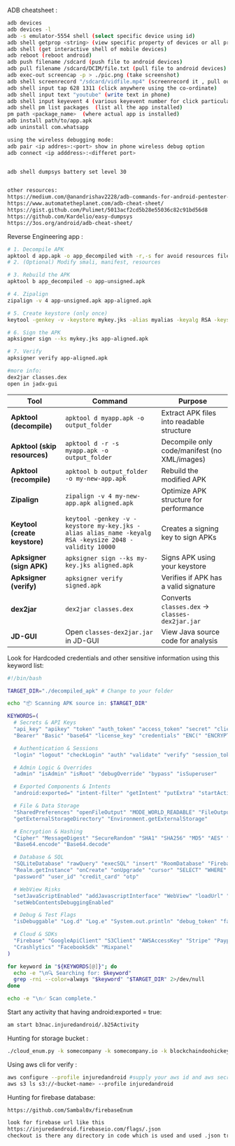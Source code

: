 
ADB cheatsheet :
```bash
adb devices
adb devices -l
adb -s emulator-5554 shell (select specific device using id)
adb shell getprop <string> (view specific property of devices or all property without strings)
adb shell (get interactive shell of mobile devices)
adb reboot (reboot android)
adb push filename /sdcard (push file to android devices)
adb pull filename /sdcard/DCIM/file.txt (pull file to android devices)
adb exec-out screencap -p > ./pic.png (take screenshot)
adb shell screenrecord "/sdcard/vidfile.mp4" (screenrecord it , pull out video with pull command)
adb shell input tap 628 1311 (click anywhere using the co-ordinate)
adb shell input text "youtube" (write text in phone)
adb shell input keyevent 4 (various keyevent number for click particular key like back button)
adb shell pm list packages  (list all the app installed)
pm path <package_name>  (where actual app is installed)
adb install path/to/app.apk
adb uninstall com.whatsapp

using the wireless debugging mode:
adb pair <ip addres>:<port> show in phone wireless debug option
adb connect <ip adddress>:<differet port>


adb shell dumpsys battery set level 30


other resources:
https://medium.com/@anandrishav2228/adb-commands-for-android-pentester-3cfde8c39d8b
https://www.automatetheplanet.com/adb-cheat-sheet/
https://gist.github.com/Pulimet/5013acf2cd5b28e55036c82c91bd56d8
https://github.com/Kardelio/easy-dumpsys
https://3os.org/android/adb-cheat-sheet/
```




Reverse Engineering app :
```bash
# 1. Decompile APK
apktool d app.apk -o app_decompiled with -r,-s for avoid resources file
# 2. (Optional) Modify smali, manifest, resources

# 3. Rebuild the APK
apktool b app_decompiled -o app-unsigned.apk

# 4. Zipalign
zipalign -v 4 app-unsigned.apk app-aligned.apk

# 5. Create keystore (only once)
keytool -genkey -v -keystore mykey.jks -alias myalias -keyalg RSA -keysize 2048 -validity 10000

# 6. Sign the APK
apksigner sign --ks mykey.jks app-aligned.apk

# 7. Verify
apksigner verify app-aligned.apk

#more info:
dex2jar classes.dex
open in jadx-gui
```

| Tool                          | Command                                                                                               | Purpose                                        |
| ----------------------------- | ----------------------------------------------------------------------------------------------------- | ---------------------------------------------- |
| **Apktool (decompile)**       | `apktool d myapp.apk -o output_folder`                                                                | Extract APK files into readable structure      |
| **Apktool (skip resources)**  | `apktool d -r -s myapp.apk -o output_folder`                                                          | Decompile only code/manifest (no XML/images)   |
| **Apktool (recompile)**       | `apktool b output_folder -o my-new-app.apk`                                                           | Rebuild the modified APK                       |
| **Zipalign**                  | `zipalign -v 4 my-new-app.apk aligned.apk`                                                            | Optimize APK structure for performance         |
| **Keytool (create keystore)** | `keytool -genkey -v -keystore my-key.jks -alias alias_name -keyalg RSA -keysize 2048 -validity 10000` | Creates a signing key to sign APKs             |
| **Apksigner (sign APK)**      | `apksigner sign --ks my-key.jks aligned.apk`                                                          | Signs APK using your keystore                  |
| **Apksigner (verify)**        | `apksigner verify signed.apk`                                                                         | Verifies if APK has a valid signature          |
| **dex2jar**                   | `dex2jar classes.dex`                                                                                 | Converts `classes.dex` → `classes-dex2jar.jar` |
| **JD-GUI**                    | Open `classes-dex2jar.jar` in JD-GUI                                                                  | View Java source code for analysis             |

Look for Hardcoded credentials and other sensitive information using this keyword list:

```bash
#!/bin/bash

TARGET_DIR="./decompiled_apk" # Change to your folder

echo "📦 Scanning APK source in: $TARGET_DIR"

KEYWORDS=(
  # Secrets & API Keys
  "api_key" "apikey" "token" "auth_token" "access_token" "secret" "client_secret" "jwt"
  "Bearer" "Basic" "base64" "license_key" "credentials" "ENC(" "ENCRYPTED"

  # Authentication & Sessions
  "login" "logout" "checkLogin" "auth" "validate" "verify" "session_token" "pin" "OTP"

  # Admin Logic & Overrides
  "admin" "isAdmin" "isRoot" "debugOverride" "bypass" "isSuperuser"

  # Exported Components & Intents
  "android:exported=" "intent-filter" "getIntent" "putExtra" "startActivity" "bindService"

  # File & Data Storage
  "SharedPreferences" "openFileOutput" "MODE_WORLD_READABLE" "FileOutputStream"
  "getExternalStorageDirectory" "Environment.getExternalStorage"

  # Encryption & Hashing
  "Cipher" "MessageDigest" "SecureRandom" "SHA1" "SHA256" "MD5" "AES" "RSA"
  "Base64.encode" "Base64.decode"

  # Database & SQL
  "SQLiteDatabase" "rawQuery" "execSQL" "insert" "RoomDatabase" "FirebaseDatabase"
  "Realm.getInstance" "onCreate" "onUpgrade" "cursor" "SELECT" "WHERE" "JOIN"
  "password" "user_id" "credit_card" "otp"

  # WebView Risks
  "setJavaScriptEnabled" "addJavascriptInterface" "WebView" "loadUrl" "evaluateJavascript"
  "setWebContentsDebuggingEnabled"

  # Debug & Test Flags
  "isDebuggable" "Log.d" "Log.e" "System.out.println" "debug_token" "fakeLogin" "developer_mode"

  # Cloud & SDKs
  "Firebase" "GoogleApiClient" "S3Client" "AWSAccessKey" "Stripe" "Paypal"
  "Crashlytics" "FacebookSdk" "Mixpanel"
)

for keyword in "${KEYWORDS[@]}"; do
  echo -e "\n🔍 Searching for: $keyword"
  grep -rni --color=always "$keyword" "$TARGET_DIR" 2>/dev/null
done

echo -e "\n✅ Scan complete."

```


Start any activity that having android:exported = true:
```bash
am start b3nac.injuredandroid/.b25Activity
```

Hunting for storage bucket :
```bash
./cloud_enum.py -k somecompany -k somecompany.io -k blockchaindoohickey other automated tools
```

Using aws cli for verify :
```bash
aws configure --profile injuredandroid #supply your aws id and aws secret found from leak   
aws s3 ls s3://<bucket-name> --profile injuredandroid 
```

Hunting for firebase database:
```bash
https://github.com/Sambal0x/firebaseEnum

look for firebase url like this 
https://injuredandroid.firebaseio.com/flags/.json
checkout is there any directory in code which is used and used .json trick to get file content as show above in code.
```